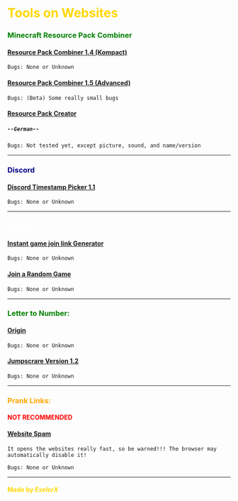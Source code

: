 # <font color="gold">Tools on Websites</font>


### <font color="green">Minecraft Resource Pack Combiner</font>

#### [Resource Pack Combiner  1.4 (Kompact)](https://exelerx.github.io/Tools-on-Websites/Minecraft/Combiner/1.4/index.html)

`Bugs: None or Unknown`

#### [Resource Pack Combiner  1.5 (Advanced)](https://exelerx.github.io/Tools-on-Websites/Minecraft/Combiner/1.5/index.html)

`Bugs: (Beta) Some really small bugs`


#### [Resource Pack Creator](https://exelerx.github.io/Tools-on-Websites/Minecraft/Combiner/Creator%20(Beta)/resourcepack-creator.html)
##### `--German--`
`Bugs: Not tested yet, except picture, sound, and name/version`

---

### <font color="darkblue">Discord</font>

#### [Discord Timestamp Picker  1.1](https://exelerx.github.io/Tools-on-Websites/Discord/index.html)

`Bugs: None or Unknown`

---
### <font color="white">Roblox</font>

#### [Instant game join link Generator](https://exelerx.github.io/Tools-on-Websites/Roblox/Join%20Game%20Link/index.html)

`Bugs: None or Unknown`

#### [Join a Random Game](https://exelerx.github.io/Tools-on-Websites/Roblox/Randome%20Game/index.html) 

`Bugs: None or Unknown`

---
### <font color="green">Letter to Number:</font>


#### [Origin](https://exelerx.github.io/Tools-on-Websites/LettertoNumber/LettertoNumber.html)

`Bugs: None or Unknown`

#### [Jumpscrare Version  1.2](https://exelerx.github.io/Tools-on-Websites/LettertoNumber/Lettertonumber.html)

`Bugs: None or Unknown`

---

### <font color="orange">Prank Links:</font>

#### <font color="red">NOT RECOMMENDED</font>

#### [Website Spam](https://exelerx.github.io/Tools-on-Websites/Prank-Links/Window_Spam.html)

`It opens the websites really fast, so be warned!!! The browser may automatically disable it!`

`Bugs: None or Unknown`



---

#### <font color="gold">Made by ___ExelerX___</font>

